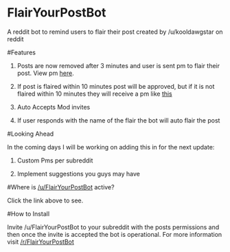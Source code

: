 # FlairYourPostBot

A reddit bot to remind users to flair their post created by /u/kooldawgstar on reddit

#Features

1) Posts are now removed after 3 minutes and user is sent pm to flair their post. View pm [here](http://imgur.com/a/PRDAn).

2) If post is flaired within 10 minutes post will be approved, but if it is not flaired within 10 minutes they will receive a pm like [this](http://imgur.com/a/Dm7Jw)

3) Auto Accepts Mod invites

4) If user responds with the name of the flair the bot will auto flair the post



#Looking Ahead

In the coming days I will be working on adding this in for the next update:

1) Custom Pms per subreddit

2) Implement suggestions you guys may have

#Where is [/u/FlairYourPostBot](https://www.reddit.com/user/FlairYourPostBot) active?

Click the link above to see.

#How to Install

Invite /u/FlairYourPostBot to your subreddit with the posts permissions and then once the invite is accepted the bot is operational. For more information visit [/r/FlairYourPostBot](https://www.reddit.com/r/FlairYourPostBot/)
